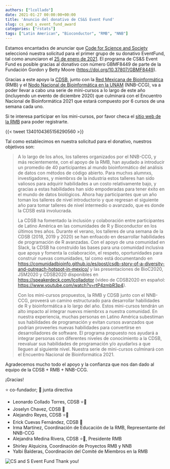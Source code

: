 ```yaml
---
authors: ["lcollado"]
date: 2021-01-27 00:00:00+00:00
title: 'Anuncio del donativo de CS&S Event Fund'
slug: cs_and_s_event_fund_award
categories: ["rstats"]
tags: ["Latin American", "Bioconductor", "RMB", "NNB"]
---
```


Estamos encantadxs de anunciar que [Code for Science and Society](https://eventfund.codeforscience.org/) seleccionó nuestra solicitud para el primer grupo de su donativo EventFund, tal como anunciaron el [25 de enero de 2021](https://eventfund.codeforscience.org/announcing/). El programa de CS&S Event Fund es posible gracias al donativo con número GBMF8449 de parte de la Fundación Gordon y Betty Moore (https://doi.org/10.37807/GBMF8449).

Gracias a este apoyo la [CDSB](https://twitter.com/CDSBMexico), junto con la [Red Mexicana de Bioinformática](https://twitter.com/RBioinformatica) (RMB) y el [Nodo Nacional de Bioinformática en la UNAM](https://twitter.com/nnb_unam) (NNB-CCG), va a poder llevar a cabo una serie de mini-cursos a lo largo de este año (incluyendo un evento de diciembre 2020) que culminará con el Encuentro Nacional de Bioinformática 2021 que estará compuesto por 6 cursos de una semana cada uno.

Si te interesa participar en los mini-cursos, por favor checa el [sitio web de la RMB](https://www.redmexicanadebioinformatica.org/category/eventos-es/) para poder registrarte. 

{{< tweet 1340104365156290560 >}}

Tal como establecimos en nuestra solicitud para el donativo, nuestros objetivos son: 

> A lo largo de los años, los talleres organizados por el NNB-CCG, y más recientemente, con el apoyo de la RMB, han ayudado a introducir un promedio de 40 participantes al mundo bioinformático del análisis de datos con métodos de código abierto. Para muchxs alumnxs, investigadores, y miembrxs de la industria estos talleres han sido valiosos para adquirir habilidades a un costo relativamente bajo, y gracias a estas habilidades han sido empoderadas para tener éxito en el mundo de datos biológicos. Ahora hay participantes que un año toman los talleres de nivel introductorio y que regresan el siguiente año para tomar talleres de nivel intermedio o avanzado, que es donde la CDSB está involucrada.
> 
> La CDSB ha fomentado la inclusión y colaboración entre participantes de Latino América en las comunidades de R y Bioconductor en los últimos tres años. Durante el verano, los talleres de una semana de la CDSB (2018, 2019 y 2020) se han enfoacdo en desarrollar habilidades de programación de R avanzadas. Con el apoyo de una comunidad en Slack, la CDSB ha construido las bases para una comunidad inclusiva que apoya y fomenta la colaboración, el respeto, oportunidades para construir nuevas comunidades, tal como está documentando en https://comunidadbioinfo.github.io/es/post/csdb-story-of-a-diversity-and-outreach-hotspot-in-mexico/ y las presentaciones de BioC2020, JSM2020 y CDSB2020 disponibles en https://speakerdeck.com/lcolladotor (video de CDSB2020 en español: https://www.youtube.com/watch?v=rtP4zmbR3p4).
> 
> Con los mini-cursos propuestos, la RMB y CDSB junto con el NNB-CCG, proveerá un camino estructurado para desarrollar habilidades de R y bioinformática a lo largo del año. Estos mini-cursos tendrán un alto impacto al integrar nuevxs miembrxs a nuestra comunidad. En nuestra experiencia, muchas personas en Latino América subestiman sus habilidades de programación y evitan cursos avanzados que podrían proveerles nuevas habilidades para convertirse en desarrolladores de software. El programa propuesto nos ayudará a integrar personas con diferentes niveles de conocimiento a la CDSB, reevaluar sus habilidades de programación y/o ayudarlxs a que lleguen al siguiente nivel. Nuestra serie de mini-cursos culminará con el Encuentro Nacional de Bioinformática 2021.

Agradecemos mucho todo el apoyo y la confianza que nos dan dado al equipo de la CDSB + RMB + NNB-CCG.

¡Gracias!

⭐️ co-fundador; 💫 junta directiva

* Leonardo Collado Torres, CDSB ⭐️💫
* Joselyn Chavez, CDSB 💫
* Alejandro Reyes, CDSB ⭐️💫
* Erick Cuevas Fernández, CDSB 💫
* Irma Martínez, Coordinación de Educación de la RMB, Representante del NNB-CCG
* Alejandra Medina Rivera, CDSB ⭐️💫, Presidente RMB
* Shirley Alquicira, Coordinación de Proyectos RMB y NNB
* Yalbi Balderas, Coordinación del Comité de Miembros en la RMB

![CS and S Event Fund Thank you!](/post/2021-01-27-cs_and_s_event_fund_award/spanish_cs_and_s_award.jpeg)

